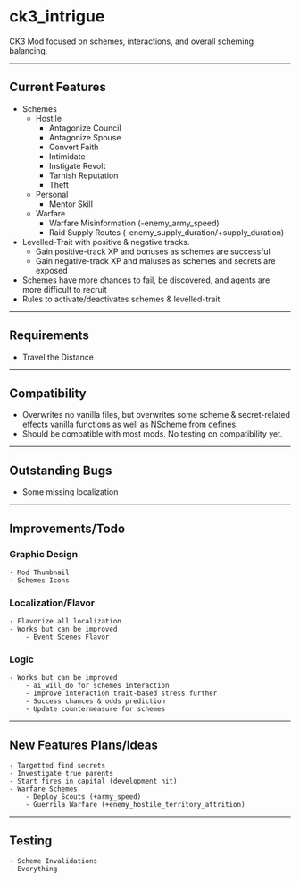 # ck3_intrigue

CK3 Mod focused on schemes, interactions, and overall scheming balancing.

------
## Current Features
- Schemes
    - Hostile
        - Antagonize Council
        - Antagonize Spouse
        - Convert Faith
        - Intimidate
        - Instigate Revolt
        - Tarnish Reputation
        - Theft
    - Personal
        - Mentor Skill
    - Warfare
        - Warfare Misinformation (-enemy_army_speed)
        - Raid Supply Routes (-enemy_supply_duration/+supply_duration)
- Levelled-Trait with positive & negative tracks.
    - Gain positive-track XP and bonuses as schemes are successful
    - Gain negative-track XP and maluses as schemes and secrets are exposed
- Schemes have more chances to fail, be discovered, and agents are more difficult to recruit
- Rules to activate/deactivates schemes & levelled-trait
------
## Requirements
- Travel the Distance
------
## Compatibility
- Overwrites no vanilla files, but overwrites some scheme & secret-related effects vanilla functions as well as NScheme from defines.
- Should be compatible with most mods. No testing on compatibility yet.
------
## Outstanding Bugs
- Some missing localization
------
## Improvements/Todo
### Graphic Design
    - Mod Thumbnail
    - Schemes Icons
### Localization/Flavor
    - Flavorize all localization
    - Works but can be improved
        - Event Scenes Flavor
### Logic
    - Works but can be improved
        - ai_will_do for schemes interaction
        - Improve interaction trait-based stress further
        - Success chances & odds prediction
        - Update countermeasure for schemes
------
## New Features Plans/Ideas 
    - Targetted find secrets
    - Investigate true parents
    - Start fires in capital (development hit)
    - Warfare Schemes
        - Deploy Scouts (+army_speed)
        - Guerrila Warfare (+enemy_hostile_territory_attrition)
------
## Testing
    - Scheme Invalidations
    - Everything